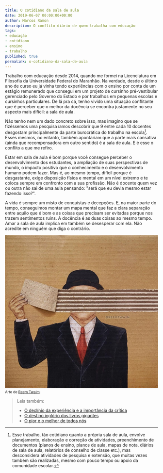 ```yaml
---
title: O cotidiano da sala de aula
date: 2019-06-07 00:00:00+00:00
author: Marcos Ramon
description: O conflito diário de quem trabalha com educação
tags:
- educação
- cotidiano
- ensino
- trabalho
published: true
permalink: o-cotidiano-da-sala-de-aula
---
```

Trabalho com educação desde 2014, quando me formei na Licenciatura em Filosofia da Universidade Federal do Maranhão. Na verdade, desde o último ano de curso eu já vinha tendo experiências com o ensino por conta de um estágio remunerado que consegui em um projeto de cursinho pré-vestibular gerenciado pelo Governo do Estado e por trabalhos em pequenas escolas e cursinhos particulares. De lá pra cá, tenho vivido uma situação conflitante que é perceber que o melhor da docência se encontra justamente no seu aspecto mais difícil: a sala de aula. 

Não tenho nem um dado concreto sobre isso, mas imagino que se fizéssemos uma pesquisa íamos descobrir que 9 entre cada 10 docentes desgostam principalmente da parte burocrática do trabalho na escola[^1]. Esses mesmos, no entanto, também apontariam que a parte mais cansativa (ainda que recompensadora em outro sentido) é a sala de aula. E é esse o conflito a que me refiro.

Estar em sala de aula é bom porque você consegue perceber o desenvolvimento dos estudantes, a ampliação de suas perspectivas de mundo, o impacto positivo que o conhecimento e o desenvolvimento humano podem fazer. Mas é, ao mesmo tempo, difícil porque é desgastante, exige disposição física e mental em um nível extremo e te coloca sempre em confronto com a sua profissão. Não é docente quem vez ou outra não sai de uma aula pensando: "será que eu devia mesmo estar fazendo isso?".

A vida é sempre um misto de conquistas e decepções. E, na maior parte do tempo, conseguimos montar um mapa mental que faz a clara separação entre aquilo que é bom e as coisas que precisam ser evitadas porque nos trazem sentimentos ruins. A docência é as duas coisas ao mesmo tempo. Amar a sala de aula implica em também se desesperar com ela. Não acredite em ninguém que diga o contrário.

[^1]: Esse trabalho, tão cotidiano quanto a própria sala de aula, envolve planejamento, elaboração e correção de atividades, preenchimento de documentos (planos de ensino, planos de aula, mapas de nota, diários de sala de aula, relatórios de conselho de classe etc.), mas desconsidera atividades de pesquisa e extensão, que muitas vezes também são realizadas, mesmo com pouco tempo ou apoio da comunidade escolar.

<img src="/assets/img/reemtwaim.jpg">
<small>Arte de <a href="https://www.instagram.com/reemtwaim/">Reem Twaim</a></small>



> Leia também:
> - <a href="/o-declinio-da-experiencia-e-a-importancia-da-critica">O declínio da experiência e a importância da crítica</a>
> - <a href="/o-destino-inglorio-dos-livros-gigantes">O destino inglório dos livros gigantes</a>
> - <a href="/o-pior-e-o-melhor-de-todos-nos">O pior e o melhor de todos nós</a>

